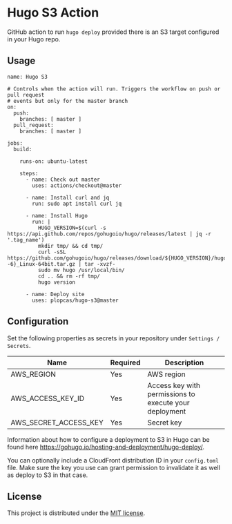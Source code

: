 # Hugo S3 Action

GitHub action to run `hugo deploy` provided there is an S3 target configured in your Hugo repo.

## Usage

```
name: Hugo S3

# Controls when the action will run. Triggers the workflow on push or pull request
# events but only for the master branch
on:
  push:
    branches: [ master ]
  pull_request:
    branches: [ master ]

jobs:
  build:
    
    runs-on: ubuntu-latest

    steps:
      - name: Check out master
        uses: actions/checkout@master

      - name: Install curl and jq
        run: sudo apt install curl jq
        
      - name: Install Hugo
        run: |
          HUGO_VERSION=$(curl -s https://api.github.com/repos/gohugoio/hugo/releases/latest | jq -r '.tag_name')
          mkdir tmp/ && cd tmp/
          curl -sSL https://github.com/gohugoio/hugo/releases/download/${HUGO_VERSION}/hugo_extended_${HUGO_VERSION: -6}_Linux-64bit.tar.gz | tar -xvzf-
          sudo mv hugo /usr/local/bin/
          cd .. && rm -rf tmp/
          hugo version
          
      - name: Deploy site
        uses: plopcas/hugo-s3@master
```

## Configuration

Set the following properties as secrets in your repository under `Settings / Secrets`.

Name | Required | Description
----- | --------- | -----------
AWS_REGION | Yes | AWS region
AWS_ACCESS_KEY_ID | Yes | Access key with permissions to execute your deployment
AWS_SECRET_ACCESS_KEY | Yes | Secret key

Information about how to configure a deployment to S3 in Hugo can be found here https://gohugo.io/hosting-and-deployment/hugo-deploy/.

You can optionally include a CloudFront distribution ID in your `config.toml` file. Make sure the key you use can grant permission to invalidate it as well as deploy to S3 in that case.

## License

This project is distributed under the [MIT license](LICENSE.md).
